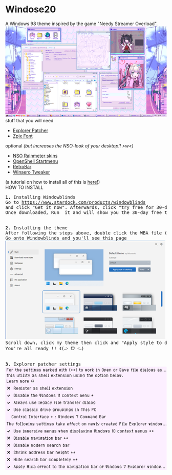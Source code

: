 <h1>Windose20</h1>
A Windows 98 theme inspired by the game "Needy Streamer Overload".
<img src="tutorial/main.png">
<h> stuff that you will need </h>
<ul>
<li><a href="https://github.com/valinet/ExplorerPatcher">Explorer Patcher</a></li>
<li><a href="https://github.com/SolidZORO/zpix-pixel-font">Zpix Font</a></li>
</ul>
<h>optional <i>(but increases the NSO-look of your desktop!! >w<)</i></h>
<ul>
<li><a href="https://github.com/lezzthanthree/Needy-Streamer-Overload">NSO Rainmeter skins</a></li>
<li><a href="https://github.com/Open-Shell/Open-Shell-Menu">OpenShell Startmenu</a></li>
<li><a href="https://github.com/dremin/RetroBar">RetroBar</a></li>
<li><a href="https://winaerotweaker.com">Winaero Tweaker</a></li> 
</ul>
(a tutorial on how to install all of this is <a href="https://www.reddit.com/r/NeedyStreamerOverload/comments/17vxol0/ultimate_nso_desktop_theme_guide_windows">here!</a>)
  <br>
<H> HOW TO INSTALL </H>
<pre>
<b>1.</b> <h>Installing Windowblinds</h>
Go to <a href="https://www.stardock.com/products/windowblinds">https://www.stardock.com/products/windowblinds</a>
and click "Get it now". Afterwards, click "try free for 30-days" (or click "get it now" again if you have the money).
Once downloaded, Run  it and will show you the 30-day free trial thingy again, click it and then enter your email and follow the steps afterwards.
<br>
<b>2.</b> <h>Installing the theme</h>
After following the steps above, double click the WBA file (Windose20.wba) and you will be notified that new theme has been installed.
Go onto Windowblinds and you'll see this page 
<img style="width: 500px;"src="tutorial/main2.png">
Scroll down, click my theme then click and "Apply style to desktop"
You're all ready !! ꉂ(˵˃ ᗜ ˂˵)
<br>
<b>3.</b> <h>Explorer patcher settings</h>
<img style="width: 600px;"src="tutorial/explorer.png">
  
</pre>
